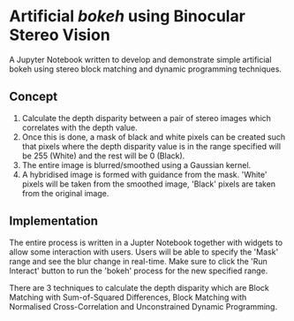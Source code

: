 # Artificial *bokeh* using Binocular Stereo Vision

A Jupyter Notebook written to develop and demonstrate simple artificial bokeh using stereo block matching and dynamic programming techniques.

## Concept

1. Calculate the depth disparity between a pair of stereo images which correlates with the depth value.
2. Once this is done, a mask of black and white pixels can be created such that pixels where the depth disparity value is in the range specified will be 255 (White) and the rest will be 0 (Black).
3. The entire image is blurred/smoothed using a Gaussian kernel.
4. A hybridised image is formed with guidance from the mask. 'White' pixels will be taken from the smoothed image, 'Black' pixels are taken from the original image.

## Implementation

The entire process is written in a Jupter Notebook together with widgets to allow some interaction with users. Users will be able to specify the 'Mask' range and see the blur change in real-time. Make sure to click the 'Run Interact' button to run the 'bokeh' process for the new specified range.

There are 3 techniques to calculate the depth disparity which are Block Matching with Sum-of-Squared Differences, Block Matching with Normalised Cross-Correlation and Unconstrained Dynamic Programming.
